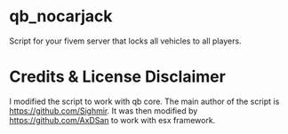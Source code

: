 # qb_nocarjack
Script for your fivem server that locks all vehicles to all players.

# Credits & License Disclaimer
I modified the script to work with qb core. The main author of the script is https://github.com/Sighmir. 
It was then modified by https://github.com/AxDSan to work with esx framework.

